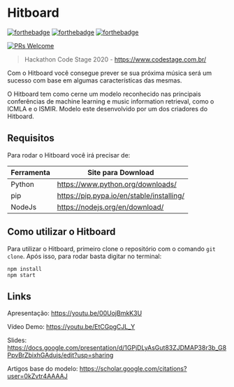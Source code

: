 # Hitboard

[![forthebadge](https://forthebadge.com/images/badges/made-with-javascript.svg)](https://forthebadge.com)
[![forthebadge](https://forthebadge.com/images/badges/built-with-love.svg)](https://forthebadge.com)
[![forthebadge](https://forthebadge.com/images/badges/made-with-python.svg)](https://forthebadge.com)

[![PRs Welcome](https://img.shields.io/badge/PRs-welcome-brightgreen.svg?style=shields)](http://makeapullrequest.com)

> Hackathon Code Stage 2020 - https://www.codestage.com.br/

Com o Hitboard você consegue prever se sua próxima música será um sucesso com base em algumas características das mesmas.

O Hitboard tem como cerne um modelo reconhecido nas principais conferências de machine learning e music information retrieval, como o ICMLA e o ISMIR. Modelo este desenvolvido por um dos criadores do Hitboard.

## Requisitos

Para rodar o Hitboard você irá precisar de:

| Ferramenta   | Site para Download                        |
| ------------ | ----------------------------------------- |
| Python       | https://www.python.org/downloads/         |
| pip          | https://pip.pypa.io/en/stable/installing/ |
| NodeJs       | https://nodejs.org/en/download/           |

## Como utilizar o Hitboard

Para utilizar o Hitboard, primeiro clone o repositório com o comando `git clone`. Após isso, para rodar basta digitar no terminal:

```shell
npm install
npm start
```

## Links

Apresentação: https://youtu.be/00UojBmkK3U

Vídeo Demo: https://youtu.be/EtCGpgCJL_Y

Slides: https://docs.google.com/presentation/d/1GPjDLyAsGut83ZJDMAP38r3b_G8PpvBrZbixhGAdujs/edit?usp=sharing

Artigos base do modelo: https://scholar.google.com/citations?user=0kZvtr4AAAAJ
